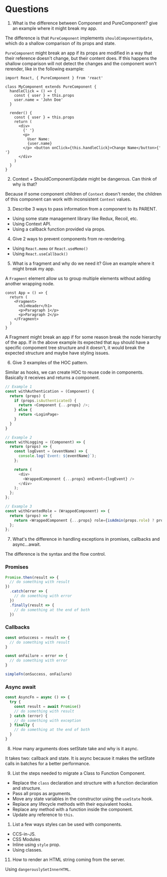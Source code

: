 # Questions

1. What is the difference between Component and PureComponent? give an example
   where it might break my app.

The difference is that `PureComponent` implements `shouldComponentUpdate`, which
do a shallow comparison of its props and state.

`PureComponent` might break an app if its props are modified in a way that their
reference doesn't change, but their content does. If this happens the shallow
comparison will not detect the changes and the component won't rerender, like in
the following example:

```tsx
import React, { PureComponent } from 'react'

class MyComponent extends PureComponent {
  handleClick = () => {
    const { user } = this.props
    user.name = 'John Doe'
  }

  render() {
    const { user } = this.props
    return (
      <div>
        {' '}
        <p>
          User Name:
          {user.name}
        </p> <button onClick={this.handleClick}>Change Name</button>{' '}
      </div>
    )
  }
}
```

2. Context + ShouldComponentUpdate might be dangerous. Can think of why is that?

Because if some component children of `Context` doesn't render, the children of
this component can work with inconsistent `Context` values.

3. Describe 3 ways to pass information from a component to its PARENT.

- Using some state management library like Redux, Recoil, etc.
- Using Context API.
- Using a callback function provided via props.

4. Give 2 ways to prevent components from re-rendering.

- Using `React.memo` or `React.useMemo()`
- Using `React.useCallback()`

5. What is a fragment and why do we need it? Give an example where it might
   break my app.

A `Fragment` element allow us to group multiple elements without adding another
wrapping node.

```tsx
const App = () => {
  return (
    <Fragment>
      <h1>Header</h1>
      <p>Paragraph 1</p>
      <p>Paragraph 2</p>
    </Fragment>
  )
}
```

A Fragment might break an app if for some reason break the node hierarchy of the
app. If in the above example its expected that `App` should have a specific
compoment tree structure and it doesn't, it would break the expected structure
and maybe have styling issues.

6. Give 3 examples of the HOC pattern.

Similar as hooks, we can create HOC to reuse code in components. Basically it
receives and returns a component.

```js
// Example 1
const withAuthentication = (Component) {
  return (props) {
    if (props.isAuthenticated) {
      return <Component {...props} />;
    } else {
      return <LoginPage>
    }
  }
}

// Example 2
const withLogging = (Component) => {
  return (props) => {
    const logEvent = (eventName) => {
      console.log(`Event: ${eventName}`);
    };

    return (
      <div>
        <WrappedComponent {...props} onEvent={logEvent} />
      </div>
    );
  };
};

// Example 3
const withGrantedRole = (WrappedComponent) => {
  return (props) => {
    return <WrappedComponent {...props} role={isAdmin(props.role) ? props.role : ADMIN } />;
  };
};
```

7. What's the difference in handling exceptions in promises, callbacks and
   async...await.

The difference is the syntax and the flow control.

### Promises

```js
Promise.then(result => {
  // do something with result
})
  .catch(error => {
    // do something with error
  })
  .finally(result => {
    // do something at the end of both
  })
```

### Callbacks

```js
const onSuccess = result => {
  // do something with result
}

const onFailure = error => {
  // do something with error
}

simpleFn(onSuccess, onFailure)
```

### Async await

```js
const AsyncFn = async () => {
  try {
    const result = await Promise()
    // do something with result
  } catch (error) {
    // do something with exception
  } finally {
    // do something at the end of both
  }
}
```

8. How many arguments does setState take and why is it async.

It takes two: callback and state. It is async because it makes the setState
calls in batches for a better performance.

9. List the steps needed to migrate a Class to Function Component.

- Replace the `class` declaration and structure with a function declaration and
  structure.
- Pass all props as arguments.
- Move any state variables in the constructor using the `useState` hook.
- Replace any lifecycle methods with their equivalent hooks.
- Replace any method with a function inside the component.
- Update any reference to `this`.

1. List a few ways styles can be used with components.

- CCS-in-JS.
- CSS Modules
- Inline using `style` prop.
- Using classes.

11. How to render an HTML string coming from the server.

Using `dangerouslySetInnerHTML`.
